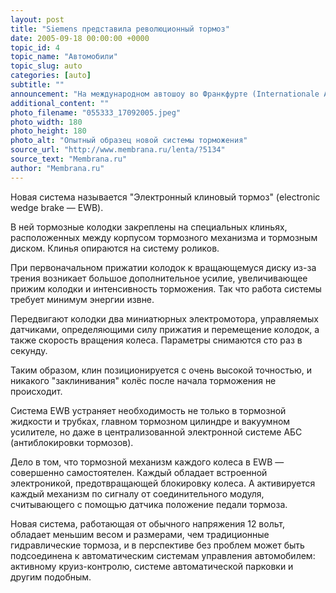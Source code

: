 ```yaml
---
layout: post
title: "Siemens представила революционный тормоз"
date: 2005-09-18 00:00:00 +0000
topic_id: 4
topic_name: "Автомобили"
topic_slug: auto
categories: [auto]
subtitle: ""
announcement: "На международном автошоу во Франкфурте (Internationale Automobil Ausstellung — IAA 2005) компания Siemens VDO, известный производитель автомобильной электроники, представила перспективную систему торможения \"по проводам\", содержащую ряд оригинальных решений."
additional_content: ""
photo_filename: "055333_17092005.jpeg"
photo_width: 180
photo_height: 180
photo_alt: "Опытный образец новой системы торможения"
source_url: "http://www.membrana.ru/lenta/?5134"
source_text: "Membrana.ru"
author: "Membrana.ru"
---
```

Новая система называется "Электронный клиновый тормоз" (electronic wedge brake — EWB).

В ней тормозные колодки закреплены на специальных клиньях, расположенных между корпусом тормозного механизма и тормозным диском. Клинья опираются на систему роликов.

При первоначальном прижатии колодок к вращающемуся диску из-за трения возникает большое дополнительное усилие, увеличивающее прижим колодки и интенсивность торможения. Так что работа системы требует минимум энергии извне.

Передвигают колодки два миниатюрных электромотора, управляемых датчиками, определяющими силу прижатия и перемещение колодок, а также скорость вращения колеса. Параметры снимаются сто раз в секунду.

Таким образом, клин позиционируется с очень высокой точностью, и никакого "заклинивания" колёс после начала торможения не происходит.

Система EWB устраняет необходимость не только в тормозной жидкости и трубках, главном тормозном цилиндре и вакуумном усилителе, но даже в централизованной электронной системе АБС (антиблокировки тормозов).

Дело в том, что тормозной механизм каждого колеса в EWB — совершенно самостоятелен. Каждый обладает встроенной электроникой, предотвращающей блокировку колеса. А активируется каждый механизм по сигналу от соединительного модуля, считывающего с помощью датчика положение педали тормоза.

Новая система, работающая от обычного напряжения 12 вольт, обладает меньшим весом и размерами, чем традиционные гидравлические тормоза, и в перспективе без проблем может быть подсоединена к автоматическим системам управления автомобилем: активному круиз-контролю, системе автоматической парковки и другим подобным.
